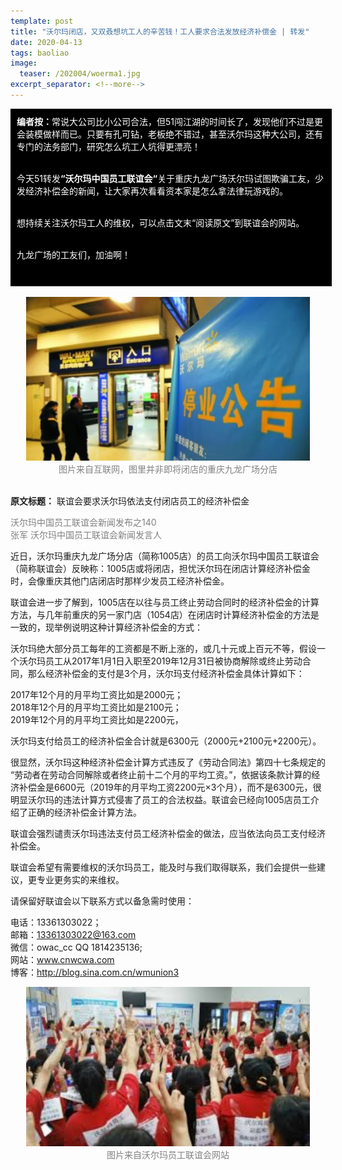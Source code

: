 ```yaml
---
template: post
title: "沃尔玛闭店，又双叒想坑工人的辛苦钱！工人要求合法发放经济补偿金 | 转发"
date: 2020-04-13
tags: baoliao
image:
  teaser: /202004/woerma1.jpg
excerpt_separator: <!--more-->
---
```


<div style="width:98%;padding:10px;background-color:black;color:white;margin:0;"><strong>编者按：</strong>常说大公司比小公司合法，但51闯江湖的时间长了，发现他们不过是更会装模做样而已。只要有孔可钻，老板绝不错过，甚至沃尔玛这种大公司，还有专门的法务部门，研究怎么坑工人坑得更漂亮！<br><br>

今天51转发<strong>“沃尔玛中国员工联谊会“</strong>关于重庆九龙广场沃尔玛试图欺骗工友，少发经济补偿金的新闻，让大家再次看看资本家是怎么拿法律玩游戏的。<br><br>

想持续关注沃尔玛工人的维权，可以点击文末“阅读原文”到联谊会的网站。<br><br>

九龙广场的工友们，加油啊！<br><br>
</div><br>

<div style="text-align:center;color:grey"><img src="/images/202004/woerma1.jpg" width="90%"><br>图片来自互联网，图里并非即将闭店的重庆九龙广场分店</div><br>

**原文标题：** 联谊会要求沃尔玛依法支付闭店员工的经济补偿金

<span style="color:grey">沃尔玛中国员工联谊会新闻发布之140<br>
张军 沃尔玛中国员工联谊会新闻发言人</span>



近日，沃尔玛重庆九龙广场分店（简称1005店）的员工向沃尔玛中国员工联谊会（简称联谊会）反映称：1005店或将闭店，担忧沃尔玛在闭店计算经济补偿金时，会像重庆其他门店闭店时那样少发员工经济补偿金。

联谊会进一步了解到，1005店在以往与员工终止劳动合同时的经济补偿金的计算方法，与几年前重庆的另一家门店（1054店）在闭店时计算经济补偿金的方法是一致的，现举例说明这种计算经济补偿金的方式：

沃尔玛绝大部分员工每年的工资都是不断上涨的，或几十元或上百元不等，假设一个沃尔玛员工从2017年1月1日入职至2019年12月31日被协商解除或终止劳动合同，那么经济补偿金的支付是3个月，沃尔玛支付经济补偿金具体计算如下：

2017年12个月的月平均工资比如是2000元；<br>
2018年12个月的月平均工资比如是2100元；<br>
2019年12个月的月平均工资比如是2200元，

沃尔玛支付给员工的经济补偿金合计就是6300元（2000元+2100元+2200元）。

很显然，沃尔玛这种经济补偿金计算方式违反了《劳动合同法》第四十七条规定的 “劳动者在劳动合同解除或者终止前十二个月的平均工资。”，依据该条款计算的经济补偿金是6600元（2019年的月平均工资2200元×3个月），而不是6300元，很明显沃尔玛的违法计算方式侵害了员工的合法权益。联谊会已经向1005店员工介绍了正确的经济补偿金计算方法。

联谊会强烈谴责沃尔玛违法支付员工经济补偿金的做法，应当依法向员工支付经济补偿金。

联谊会希望有需要维权的沃尔玛员工，能及时与我们取得联系，我们会提供一些建议，更专业更务实的来维权。



请保留好联谊会以下联系方式以备急需时使用：

电话：13361303022；<br>
邮箱：13361303022@163.com<br>
微信：owac_cc  QQ 1814235136; <br>
网站：<a href="www.cnwcwa.com">www.cnwcwa.com</a><br>
博客：<a href="http://blog.sina.com.cn/wmunion3">http://blog.sina.com.cn/wmunion3</a>

<div style="text-align:center;color:grey"><img src="/images/202004/woerma2.jpg" width="90%"><br>图片来自沃尔玛员工联谊会网站</div>

